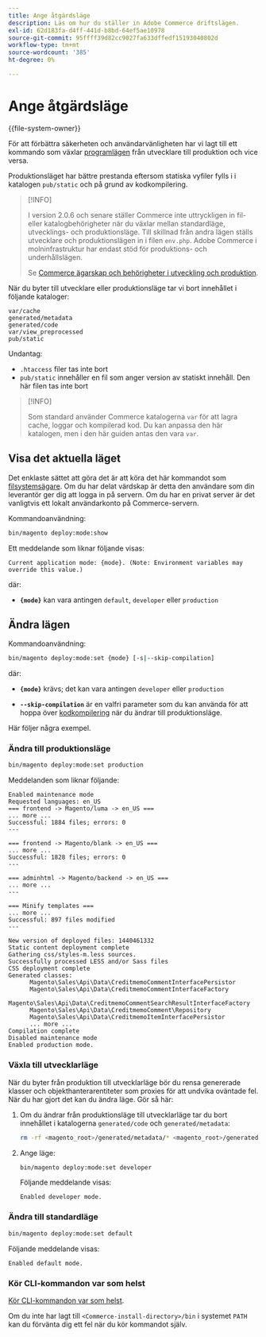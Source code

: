 ```yaml
---
title: Ange åtgärdsläge
description: Läs om hur du ställer in Adobe Commerce driftslägen.
exl-id: 62d183fa-d4ff-441d-b8bd-64ef5ae10978
source-git-commit: 95ffff39d82cc9027fa633dffedf15193040802d
workflow-type: tm+mt
source-wordcount: '385'
ht-degree: 0%

---
```


# Ange åtgärdsläge

{{file-system-owner}}

För att förbättra säkerheten och användarvänligheten har vi lagt till ett kommando som växlar [programlägen](../bootstrap/application-modes.md) från utvecklare till produktion och vice versa.

Produktionsläget har bättre prestanda eftersom statiska vyfiler fylls i i katalogen `pub/static` och på grund av kodkompilering.

>[!INFO]
>
>I version 2.0.6 och senare ställer Commerce inte uttryckligen in fil- eller katalogbehörigheter när du växlar mellan standardläge, utvecklings- och produktionsläge. Till skillnad från andra lägen ställs utvecklare och produktionslägen in i filen `env.php`. Adobe Commerce i molninfrastruktur har endast stöd för produktions- och underhållslägen.
>
>Se [Commerce ägarskap och behörigheter i utveckling och produktion](../deployment/file-system-permissions.md).

När du byter till utvecklare eller produktionsläge tar vi bort innehållet i följande kataloger:

```terminal
var/cache
generated/metadata
generated/code
var/view_preprocessed
pub/static
```

Undantag:

- `.htaccess` filer tas inte bort
- `pub/static` innehåller en fil som anger version av statiskt innehåll. Den här filen tas inte bort

>[!INFO]
>
>Som standard använder Commerce katalogerna `var` för att lagra cache, loggar och kompilerad kod. Du kan anpassa den här katalogen, men i den här guiden antas den vara `var`.

## Visa det aktuella läget

Det enklaste sättet att göra det är att köra det här kommandot som [filsystemsägare](../../installation/prerequisites/file-system/overview.md). Om du har delat värdskap är detta den användare som din leverantör ger dig att logga in på servern. Om du har en privat server är det vanligtvis ett lokalt användarkonto på Commerce-servern.

Kommandoanvändning:

```bash
bin/magento deploy:mode:show
```

Ett meddelande som liknar följande visas:

```terminal
Current application mode: {mode}. (Note: Environment variables may override this value.)
```

där:

- **`{mode}`** kan vara antingen `default`, `developer` eller `production`

## Ändra lägen

Kommandoanvändning:

```bash
bin/magento deploy:mode:set {mode} [-s|--skip-compilation]
```

där:

- **`{mode}`** krävs; det kan vara antingen `developer` eller `production`

- **`--skip-compilation`** är en valfri parameter som du kan använda för att hoppa över [kodkompilering](../cli/code-compiler.md) när du ändrar till produktionsläge.

Här följer några exempel.

### Ändra till produktionsläge

```bash
bin/magento deploy:mode:set production
```

Meddelanden som liknar följande:

```terminal
Enabled maintenance mode
Requested languages: en_US
=== frontend -> Magento/luma -> en_US ===
... more ...
Successful: 1884 files; errors: 0
---

=== frontend -> Magento/blank -> en_US ===
... more ...
Successful: 1828 files; errors: 0
---

=== adminhtml -> Magento/backend -> en_US ===
... more ...
---

=== Minify templates ===
... more ...
Successful: 897 files modified
---

New version of deployed files: 1440461332
Static content deployment complete
Gathering css/styles-m.less sources.
Successfully processed LESS and/or Sass files
CSS deployment complete
Generated classes:
      Magento\Sales\Api\Data\CreditmemoCommentInterfacePersistor
      Magento\Sales\Api\Data\CreditmemoCommentInterfaceFactory
      Magento\Sales\Api\Data\CreditmemoCommentSearchResultInterfaceFactory
      Magento\Sales\Api\Data\CreditmemoComment\Repository
      Magento\Sales\Api\Data\CreditmemoItemInterfacePersistor
      ... more ...
Compilation complete
Disabled maintenance mode
Enabled production mode.
```

### Växla till utvecklarläge

När du byter från produktion till utvecklarläge bör du rensa genererade klasser och objekthanterarentiteter som proxies för att undvika oväntade fel. När du har gjort det kan du ändra läge. Gör så här:

1. Om du ändrar från produktionsläge till utvecklarläge tar du bort innehållet i katalogerna `generated/code` och `generated/metadata`:

   ```bash
   rm -rf <magento_root>/generated/metadata/* <magento_root>/generated/code/*
   ```

1. Ange läge:

   ```bash
   bin/magento deploy:mode:set developer
   ```

   Följande meddelande visas:

   ```terminal
   Enabled developer mode.
   ```

### Ändra till standardläge

```bash
bin/magento deploy:mode:set default
```

Följande meddelande visas:

```terminal
Enabled default mode.
```

### Kör CLI-kommandon var som helst

[Kör CLI-kommandon var som helst](../cli/config-cli.md#config-install-cli-first).

Om du inte har lagt till `<Commerce-install-directory>/bin` i systemet `PATH` kan du förvänta dig ett fel när du kör kommandot själv.
